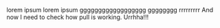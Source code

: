 lorem ipsum lorem ipsum gggggggggggggggggg              gggggggg    rrrrrrrrr
And now I need to check how pull is working.
Urrhha!!!